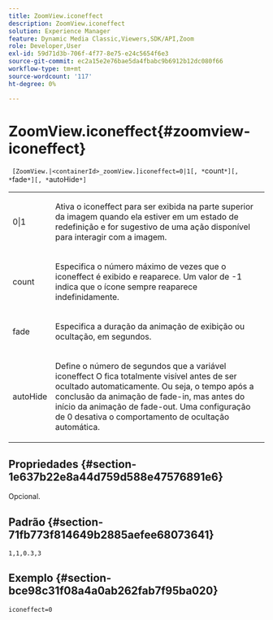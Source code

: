 ```yaml
---
title: ZoomView.iconeffect
description: ZoomView.iconeffect
solution: Experience Manager
feature: Dynamic Media Classic,Viewers,SDK/API,Zoom
role: Developer,User
exl-id: 59d71d3b-706f-4f77-8e75-e24c5654f6e3
source-git-commit: ec2a15e2e76bae5da4fbabc9b6912b12dc080f66
workflow-type: tm+mt
source-wordcount: '117'
ht-degree: 0%

---
```


# ZoomView.iconeffect{#zoomview-iconeffect}

` [ZoomView.|<containerId>_zoomView.]iconeffect=0|1[, *`count`*][, *`fade`*][, *`autoHide`*]`

<table id="table_6CAA904E976A41BD994D8926F46F0BAF"> 
 <tbody> 
  <tr> 
   <td colname="col1"> <p> <span class="codeph"> 0|1</span> </p> </td> 
   <td colname="col2"> <p> Ativa o <span class="codeph"> iconeffect</span> para ser exibida na parte superior da imagem quando ela estiver em um estado de redefinição e for sugestivo de uma ação disponível para interagir com a imagem. </p> </td> 
  </tr> 
  <tr> 
   <td colname="col1"> <p> <span class="codeph"><span class="varname"> count</span></span> </p> </td> 
   <td colname="col2"> <p> Especifica o número máximo de vezes que o <span class="codeph"> iconeffect</span> é exibido e reaparece. Um valor de <span class="codeph"> -1</span> indica que o ícone sempre reaparece indefinidamente. </p> </td> 
  </tr> 
  <tr> 
   <td colname="col1"> <p><span class="codeph"><span class="varname"> fade</span></span> </p> </td> 
   <td colname="col2"> <p>Especifica a duração da animação de exibição ou ocultação, em segundos. </p> </td> 
  </tr> 
  <tr> 
   <td colname="col1"> <p><span class="codeph"><span class="varname"> autoHide</span></span> </p> </td> 
   <td colname="col2"> <p>Define o número de segundos que a variável <span class="codeph"> iconeffect</span> O fica totalmente visível antes de ser ocultado automaticamente. Ou seja, o tempo após a conclusão da animação de fade-in, mas antes do início da animação de fade-out. Uma configuração de <span class="codeph"> 0</span> desativa o comportamento de ocultação automática. </p> </td> 
  </tr> 
 </tbody> 
</table>

## Propriedades {#section-1e637b22e8a44d759d588e47576891e6}

Opcional.

## Padrão {#section-71fb773f814649b2885aefee68073641}

`1,1,0.3,3`

## Exemplo {#section-bce98c31f08a4a0ab262fab7f95ba020}

`iconeffect=0`
